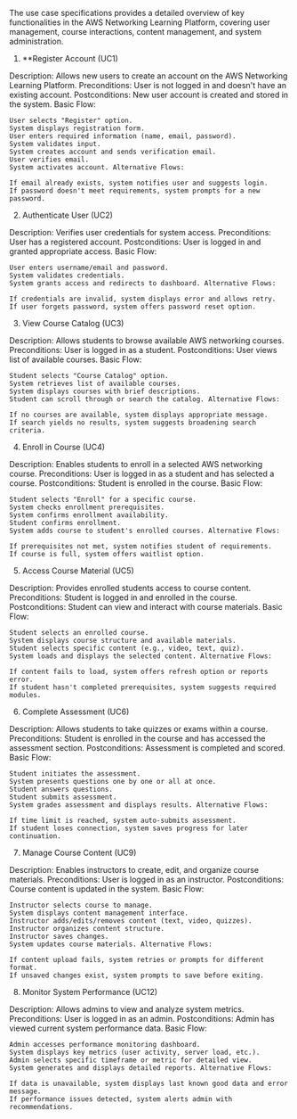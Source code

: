 
The use case specifications provides a detailed overview of key functionalities in the AWS Networking Learning Platform, covering user management, course interactions, content management, and system administration.  

1. **Register Account (UC1)

Description: Allows new users to create an account on the AWS Networking Learning Platform. Preconditions: User is not logged in and doesn't have an existing account. Postconditions: New user account is created and stored in the system. Basic Flow:

    User selects "Register" option.
    System displays registration form.
    User enters required information (name, email, password).
    System validates input.
    System creates account and sends verification email.
    User verifies email.
    System activates account. Alternative Flows:

    If email already exists, system notifies user and suggests login.
    If password doesn't meet requirements, system prompts for a new password.

 2. Authenticate User (UC2)

Description: Verifies user credentials for system access. Preconditions: User has a registered account. Postconditions: User is logged in and granted appropriate access. Basic Flow:

    User enters username/email and password.
    System validates credentials.
    System grants access and redirects to dashboard. Alternative Flows:

    If credentials are invalid, system displays error and allows retry.
    If user forgets password, system offers password reset option.

  3.  View Course Catalog (UC3)

Description: Allows students to browse available AWS networking courses. Preconditions: User is logged in as a student. Postconditions: User views list of available courses. Basic Flow:

    Student selects "Course Catalog" option.
    System retrieves list of available courses.
    System displays courses with brief descriptions.
    Student can scroll through or search the catalog. Alternative Flows:

    If no courses are available, system displays appropriate message.
    If search yields no results, system suggests broadening search criteria.

   4. Enroll in Course (UC4)

Description: Enables students to enroll in a selected AWS networking course. Preconditions: User is logged in as a student and has selected a course. Postconditions: Student is enrolled in the course. Basic Flow:

    Student selects "Enroll" for a specific course.
    System checks enrollment prerequisites.
    System confirms enrollment availability.
    Student confirms enrollment.
    System adds course to student's enrolled courses. Alternative Flows:

    If prerequisites not met, system notifies student of requirements.
    If course is full, system offers waitlist option.

  5.  Access Course Material (UC5)

Description: Provides enrolled students access to course content. Preconditions: Student is logged in and enrolled in the course. Postconditions: Student can view and interact with course materials. Basic Flow:

    Student selects an enrolled course.
    System displays course structure and available materials.
    Student selects specific content (e.g., video, text, quiz).
    System loads and displays the selected content. Alternative Flows:

    If content fails to load, system offers refresh option or reports error.
    If student hasn't completed prerequisites, system suggests required modules.

  6. Complete Assessment (UC6)

Description: Allows students to take quizzes or exams within a course. Preconditions: Student is enrolled in the course and has accessed the assessment section. Postconditions: Assessment is completed and scored. Basic Flow:

    Student initiates the assessment.
    System presents questions one by one or all at once.
    Student answers questions.
    Student submits assessment.
    System grades assessment and displays results. Alternative Flows:

    If time limit is reached, system auto-submits assessment.
    If student loses connection, system saves progress for later continuation.

7. Manage Course Content (UC9)

Description: Enables instructors to create, edit, and organize course materials. Preconditions: User is logged in as an instructor. Postconditions: Course content is updated in the system. Basic Flow:

    Instructor selects course to manage.
    System displays content management interface.
    Instructor adds/edits/removes content (text, video, quizzes).
    Instructor organizes content structure.
    Instructor saves changes.
    System updates course materials. Alternative Flows:

    If content upload fails, system retries or prompts for different format.
    If unsaved changes exist, system prompts to save before exiting.

 8.   Monitor System Performance (UC12)

Description: Allows admins to view and analyze system metrics. Preconditions: User is logged in as an admin. Postconditions: Admin has viewed current system performance data. Basic Flow:

    Admin accesses performance monitoring dashboard.
    System displays key metrics (user activity, server load, etc.).
    Admin selects specific timeframe or metric for detailed view.
    System generates and displays detailed reports. Alternative Flows:

    If data is unavailable, system displays last known good data and error message.
    If performance issues detected, system alerts admin with recommendations.

